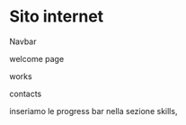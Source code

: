 # Sito internet

Navbar

welcome page

works

contacts


inseriamo le progress bar nella sezione skills,

